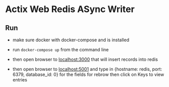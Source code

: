 # Actix Web Redis ASync Writer

## Run

- make sure docker with docker-compose and is installed

- run ``` docker-compose up ``` from the command line

- then open browser to [localhost:3000](http://localhost:3000) that will insert records into redis

- then open browser to [localhost:5001](http://localhost:5001) and type in {hostname: redis, port: 6379, database_id: 0} for the fields for rebrow then click on Keys to view entries
